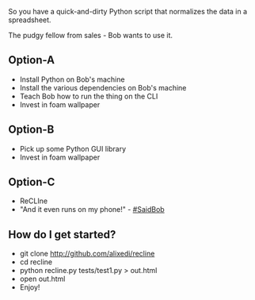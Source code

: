 So you have a quick-and-dirty Python script that normalizes the data in a spreadsheet.

The pudgy fellow from sales - Bob wants to use it.

Option-A
--------

* Install Python on Bob's machine
* Install the various dependencies on Bob's machine
* Teach Bob how to run the thing on the CLI
* Invest in foam wallpaper


Option-B
--------

* Pick up some Python GUI library
* Invest in foam wallpaper


Option-C
--------

* ReCLIne
* "And it even runs on my phone!" - [#SaidBob](http://twitter.com/#SaidBob)


How do I get started?
---------------------

* git clone http://github.com/alixedi/recline
* cd recline
* python recline.py tests/test1.py > out.html
* open out.html
* Enjoy!

